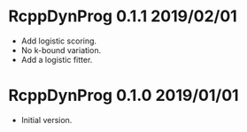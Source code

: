
# RcppDynProg 0.1.1 2019/02/01

 * Add logistic scoring.
 * No k-bound variation.
 * Add a logistic fitter.

# RcppDynProg 0.1.0 2019/01/01

 * Initial version.



